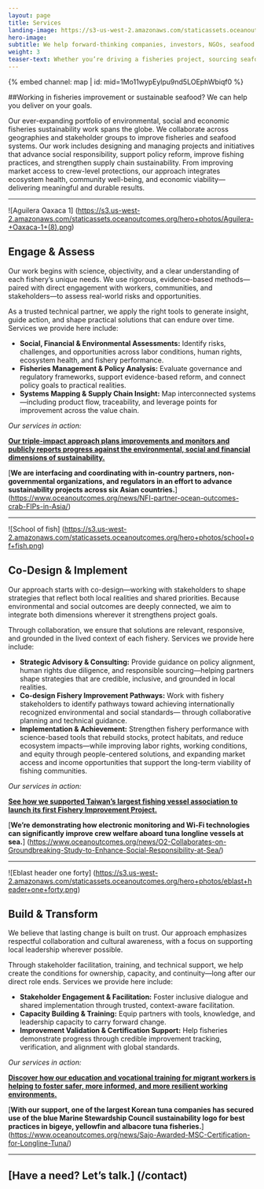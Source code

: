 ```yaml
---
layout: page 
title: Services
landing-image: https://s3-us-west-2.amazonaws.com/staticassets.oceanoutcomes.org/rollover+images/services-hover.jpg
hero-image:
subtitle: We help forward-thinking companies, investors, NGOs, seafood harvesters and others deliver on their sustainable seafood and fisheries improvement goals.
weight: 3
teaser-text: Whether you’re driving a fisheries project, sourcing seafood, investing in reform, or advancing an NGO initiative, the case for sustainability has never been clearer. Ocean Outcomes helps partners turn ambition into results—improving environmental performance, strengthening social responsibility, and building resilient, responsible seafood systems.
---
```


<div class="map-section">
  <div class="grid-container">
    {% embed channel: map | id: mid=1Mo11wypEylpu9nd5LOEphWbiqf0 %}
  </div>
</div>

##Working in fisheries improvement or sustainable seafood? We can help you deliver on your goals.

Our ever-expanding portfolio of environmental, social and economic fisheries sustainability work spans the globe. We collaborate across geographies and stakeholder groups to improve fisheries and seafood systems. Our work includes designing and managing projects and initiatives that advance social responsibility, support policy reform, improve fishing practices, and strengthen supply chain sustainability. From improving market access to crew-level protections, our approach integrates ecosystem health, community well-being, and economic viability—delivering meaningful and durable results.

---

![Aguilera Oaxaca 1]
(https://s3.us-west-2.amazonaws.com/staticassets.oceanoutcomes.org/hero+photos/Aguilera-+Oaxaca-1+(8).png)

## Engage & Assess  
 
Our work begins with science, objectivity, and a clear understanding of each fishery’s unique needs. We use rigorous, evidence-based methods—paired with direct engagement with workers, communities, and stakeholders—to assess real-world risks and opportunities. 

As a trusted technical partner, we apply the right tools to generate insight, guide action, and shape practical solutions that can endure over time. Services we provide here include:

* **Social, Financial & Environmental Assessments:** Identify risks, challenges, and opportunities across labor conditions, human rights, ecosystem health, and fishery performance.
* **Fisheries Management & Policy Analysis:** Evaluate governance and regulatory frameworks, support evidence-based reform, and connect policy goals to practical realities.
* **Systems Mapping & Supply Chain Insight:** Map interconnected systems—including product flow, traceability, and leverage points for improvement across the value chain.

*Our services in action:*  

[**Our triple-impact approach plans improvements and monitors and publicly reports progress against the environmental, social and financial dimensions of sustainability.**](https://www.oceanoutcomes.org/what-we-do/services/triple-impact-improvement/)

[**We are interfacing and coordinating with in-country partners, non-governmental organizations, and regulators in an effort to advance sustainability projects across six Asian countries.**] (https://www.oceanoutcomes.org/news/NFI-partner-ocean-outcomes-crab-FIPs-in-Asia/)

----

![School of fish]
(https://s3.us-west-2.amazonaws.com/staticassets.oceanoutcomes.org/hero+photos/school+of+fish.png)

## Co-Design & Implement  
 
Our approach starts with co-design—working with stakeholders to shape strategies that reflect both local realities and shared priorities. Because environmental and social outcomes are deeply connected, we aim to integrate both dimensions wherever it strengthens project goals. 

Through collaboration, we ensure that solutions are relevant, responsive, and grounded in the lived context of each fishery. Services we provide here include:

* **Strategic Advisory & Consulting:** Provide guidance on policy alignment, human rights due diligence, and responsible sourcing—helping partners shape strategies that are credible, inclusive, and grounded in local realities.
* **Co-design Fishery Improvement Pathways:** Work with fishery stakeholders to identify pathways toward achieving internationally recognized environmental and social standards— through collaborative planning and technical guidance.
* **Implementation & Achievement:** Strengthen fishery performance with science-based tools that rebuild stocks, protect habitats, and reduce ecosystem impacts—while improving labor rights, working conditions, and equity through people-centered solutions, and expanding market access and income opportunities that support the long-term viability of fishing communities.

*Our services in action:*  

[**See how we supported Taiwan’s largest fishing vessel association to launch its first Fishery Improvement Project.**](https://www.oceanoutcomes.org/news/Taiwan's-largest-fishing-vessel-member-association-launches-first-fishery-improvement-project/)  

[**We’re demonstrating how electronic monitoring and Wi-Fi technologies can significantly improve crew welfare aboard tuna longline vessels at sea.**] (https://www.oceanoutcomes.org/news/O2-Collaborates-on-Groundbreaking-Study-to-Enhance-Social-Responsibility-at-Sea/)

----

![Eblast header one forty]
(https://s3.us-west-2.amazonaws.com/staticassets.oceanoutcomes.org/hero+photos/eblast+header+one+forty.png)

## Build & Transform  

We believe that lasting change is built on trust. Our approach emphasizes respectful collaboration and cultural awareness, with a focus on supporting local leadership wherever possible. 

Through stakeholder facilitation, training, and technical support, we help create the conditions for ownership, capacity, and continuity—long after our direct role ends. Services we provide here include:

* **Stakeholder Engagement & Facilitation:** Foster inclusive dialogue and shared implementation through trusted, context-aware facilitation.
* **Capacity Building & Training:** Equip partners with tools, knowledge, and leadership capacity to carry forward change.
* **Improvement Validation & Certification Support:** Help fisheries demonstrate progress through credible improvement tracking, verification, and alignment with global standards.

*Our services in action:*  

[**Discover how our education and vocational training for migrant workers is helping to foster safer, more informed, and more resilient working environments.**](https://www.oceanoutcomes.org/news/expanded-worker-training-now-reaching-dozens-in-taiwans-distant-water-fisheries/)  

[**With our support, one of the largest Korean tuna companies has secured use of the blue Marine Stewardship Council sustainability logo for best practices in bigeye, yellowfin and albacore tuna fisheries.**] (https://www.oceanoutcomes.org/news/Sajo-Awarded-MSC-Certification-for-Longline-Tuna/)

----

## [Have a need? Let’s talk.] (/contact)
